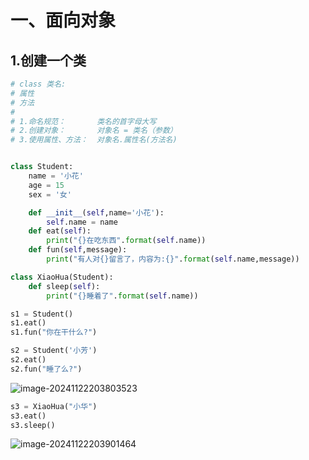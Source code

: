 # 一、面向对象

## 1.创建一个类

```python
# class 类名:
# 属性
# 方法
#
# 1.命名规范：       类名的首字母大写
# 2.创建对象：       对象名 = 类名（参数）
# 3.使用属性、方法：  对象名.属性名(方法名)


class Student:
    name = '小花'
    age = 15
    sex = '女'

    def __init__(self,name='小花'):
        self.name = name
    def eat(self):
        print("{}在吃东西".format(self.name))
    def fun(self,message):
        print("有人对{}留言了，内容为:{}".format(self.name,message))

class XiaoHua(Student):
    def sleep(self):
        print("{}睡着了".format(self.name))

s1 = Student()
s1.eat()
s1.fun("你在干什么?")

s2 = Student('小芳')
s2.eat()
s2.fun("睡了么?")
```

![image-20241122203803523](https://tonve2.oss-cn-shanghai.aliyuncs.com/image-20241122203803523.png)

```python
s3 = XiaoHua("小华")
s3.eat()
s3.sleep()
```

![image-20241122203901464](https://tonve2.oss-cn-shanghai.aliyuncs.com/image-20241122203901464.png)